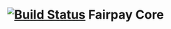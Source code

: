 [![Build Status](https://travis-ci.org/fairpay/fairpay-core.svg?branch=master)](https://travis-ci.org/fairpay/fairpay-core)
Fairpay Core
============
